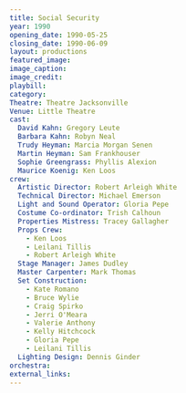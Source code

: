 ```yaml
---
title: Social Security
year: 1990
opening_date: 1990-05-25
closing_date: 1990-06-09
layout: productions
featured_image: 
image_caption:
image_credit:
playbill: 
category: 
Theatre: Theatre Jacksonville
Venue: Little Theatre
cast:
  David Kahn: Gregory Leute
  Barbara Kahn: Robyn Neal
  Trudy Heyman: Marcia Morgan Senen
  Martin Heyman: Sam Frankhouser
  Sophie Greengrass: Phyllis Alexion
  Maurice Koenig: Ken Loos
crew:
  Artistic Director: Robert Arleigh White
  Technical Director: Michael Emerson
  Light and Sound Operator: Gloria Pepe
  Costume Co-ordinator: Trish Calhoun
  Properties Mistress: Tracey Gallagher
  Props Crew:
    - Ken Loos
    - Leilani Tillis
    - Robert Arleigh White
  Stage Manager: James Dudley
  Master Carpenter: Mark Thomas
  Set Construction:
    - Kate Romano
    - Bruce Wylie
    - Craig Spirko
    - Jerri O'Meara
    - Valerie Anthony
    - Kelly Hitchcock
    - Gloria Pepe
    - Leilani Tillis
  Lighting Design: Dennis Ginder
orchestra:
external_links:
---
```

